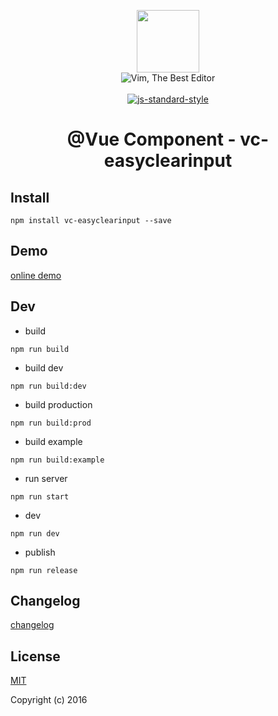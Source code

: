 <p align="center">
    <a href="http://vuejs.org" target="_blank"><img width="100"src="http://vuejs.org/images/logo.png"></a>
    <br>
    <img src="https://img.shields.io/badge/Vim-Best%20Editor-green.svg" alt="Vim, The Best Editor" />
    <br>
    <br>
    <a href="https://github.com/airbnb/javascript"><img src="https://cdn.rawgit.com/feross/standard/master/badge.svg" alt="js-standard-style"></a>
</p>

<h1 align="center">@Vue Component - vc-easyclearinput</h1>

## Install

`npm install vc-easyclearinput --save`

## Demo

[online demo](https://iwaimai-bi-fe.github.io/vc-easyclearinput/examples/)

## Dev

* build

```node
npm run build

```

* build dev

```node
npm run build:dev

```

* build production 

```node
npm run build:prod

```

* build example

```node
npm run build:example
```

* run server

```node
npm run start
```

* dev

```node
npm run dev

```

* publish 

```node
npm run release 
```

## Changelog 

[changelog](https://github.com/iwaimai-bi-fe/vc-easyclearinput/blob/master/CHANGELOG.md) 

## License

[MIT](http://opensource.org/licenses/MIT)

Copyright (c) 2016


